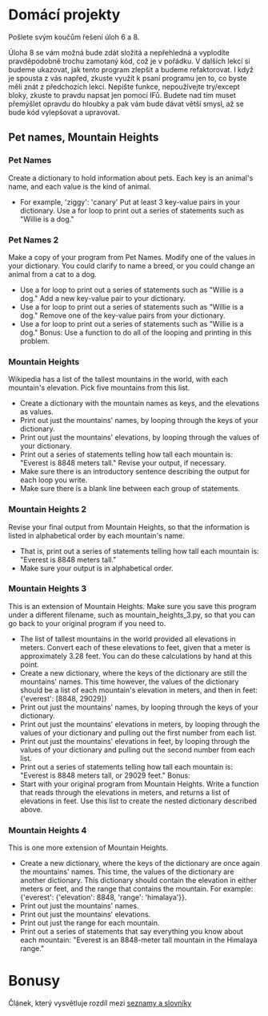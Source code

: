 # Domácí projekty

Pošlete svým koučům řešení úloh 6 a 8.

Úloha 8 se vám možná bude zdát složitá a nepřehledná a vyplodíte pravděpodobně trochu zamotaný kód, což je v pořádku. V dalších lekcí si budeme ukazovat, jak tento program zlepšit a budeme refaktorovat. I když je spousta z vás napřed, zkuste využít k psaní programu jen to, co byste měli znát z předchozích lekcí. Nepište funkce, nepoužívejte try/except bloky, zkuste to pravdu napsat jen pomocí IFů. Budete nad tím muset přemýšlet opravdu do hloubky a pak vám bude dávat větší smysl, až se bude kód vylepšovat a upravovat.


## Pet names, Mountain Heights


### Pet Names
Create a dictionary to hold information about pets. Each key is an animal's name, and each value is the kind of animal.
  - For example, 'ziggy': 'canary'
Put at least 3 key-value pairs in your dictionary.
Use a for loop to print out a series of statements such as "Willie is a dog."



### Pet Names 2
Make a copy of your program from Pet Names.
Modify one of the values in your dictionary. You could clarify to name a breed, or you could change an animal from a cat to a dog.
  - Use a for loop to print out a series of statements such as "Willie is a dog."
Add a new key-value pair to your dictionary.
  - Use a for loop to print out a series of statements such as "Willie is a dog."
Remove one of the key-value pairs from your dictionary.
  - Use a for loop to print out a series of statements such as "Willie is a dog."
Bonus: Use a function to do all of the looping and printing in this problem.


 
### Mountain Heights

Wikipedia has a list of the tallest mountains in the world, with each mountain's elevation. Pick five mountains from this list.
  - Create a dictionary with the mountain names as keys, and the elevations as values.
  - Print out just the mountains' names, by looping through the keys of your dictionary.
  - Print out just the mountains' elevations, by looping through the values of your dictionary.
  - Print out a series of statements telling how tall each mountain is: "Everest is 8848 meters tall."
Revise your output, if necessary.
  - Make sure there is an introductory sentence describing the output for each loop you write.
  - Make sure there is a blank line between each group of statements.

### Mountain Heights 2
Revise your final output from Mountain Heights, so that the information is listed in alphabetical order by each mountain's name.
  - That is, print out a series of statements telling how tall each mountain is: "Everest is 8848 meters tall."
  - Make sure your output is in alphabetical order.

### Mountain Heights 3
This is an extension of Mountain Heights. Make sure you save this program under a different filename, such as mountain_heights_3.py, so that you can go back to your original program if you need to.
  - The list of tallest mountains in the world provided all elevations in meters. Convert each of these elevations to feet, given that a meter is approximately 3.28 feet. You can do these calculations by hand at this point.
  - Create a new dictionary, where the keys of the dictionary are still the mountains' names. This time however, the values of the dictionary should be a list of each mountain's elevation in meters, and then in feet: {'everest': [8848, 29029]}
  - Print out just the mountains' names, by looping through the keys of your dictionary.
  - Print out just the mountains' elevations in meters, by looping through the values of your dictionary and pulling out the first number from each list.
  - Print out just the mountains' elevations in feet, by looping through the values of your dictionary and pulling out the second number from each list.
  - Print out a series of statements telling how tall each mountain is: "Everest is 8848 meters tall, or 29029 feet."
Bonus:
  - Start with your original program from Mountain Heights. Write a function that reads through the elevations in meters, and returns a list of elevations in feet. Use this list to create the nested dictionary described above.


### Mountain Heights 4
This is one more extension of Mountain Heights.
  - Create a new dictionary, where the keys of the dictionary are once again the mountains' names. This time, the values of the dictionary are another dictionary. This dictionary should contain the elevation in either meters or feet, and the range that contains the mountain. For example: {'everest': {'elevation': 8848, 'range': 'himalaya'}}.
  - Print out just the mountains' names.
  - Print out just the mountains' elevations.
  - Print out just the range for each mountain.
  - Print out a series of statements that say everything you know about each mountain: "Everest is an 8848-meter tall mountain in the Himalaya range."


# Bonusy

Článek, který vysvětluje rozdíl mezi [seznamy a slovníky](https://www.quora.com/What-is-the-main-difference-between-a-list-tuple-and-dictionaries)